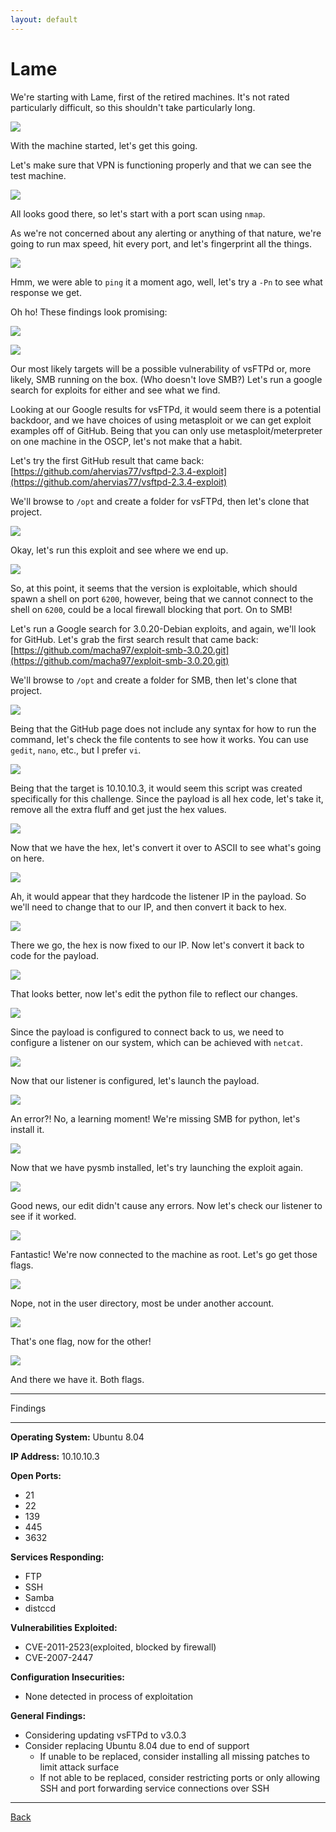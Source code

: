 ```yaml
---
layout: default
---
```


# Lame

We're starting with Lame, first of the retired machines.  It's not rated particularly difficult, so this shouldn't take particularly long.

![](./01.png)

With the machine started, let's get this going.

Let's make sure that VPN is functioning properly and that we can see the test machine.

![](./02.png)

All looks good there, so let's start with a port scan using ```nmap```.

As we're not concerned about any alerting or anything of that nature, we're going to run max speed, hit every port, and let's fingerprint all the things.

![](./03.png)

Hmm, we were able to ```ping``` it a moment ago, well, let's try a ```-Pn``` to see what response we get.

Oh ho!  These findings look promising:

![](./04.png)

![](./05.png)

Our most likely targets will be a possible vulnerability of vsFTPd or, more likely, SMB running on the box.  (Who doesn't love  SMB?)  Let's run a google search for exploits for either and see what we find.

Looking at our Google results for vsFTPd, it would seem there is a potential backdoor, and we have choices of using metasploit or we can get exploit examples off of GitHub.  Being that you can only use metasploit/meterpreter on one machine in the OSCP, let's not make that a habit.

Let's try the first GitHub result that came back: [https://github.com/ahervias77/vsftpd-2.3.4-exploit](https://github.com/ahervias77/vsftpd-2.3.4-exploit)

We'll browse to ```/opt``` and create a folder for vsFTPd, then let's clone that project.

![](./06.png)

Okay, let's run this exploit and see where we end up.

![](./07.png)

So, at this point, it seems that the version is exploitable, which should spawn a shell on port ```6200```, however, being that we cannot connect to the shell on ```6200```, could be a local firewall blocking that port.  On to SMB!

Let's run a Google search for 3.0.20-Debian exploits, and again, we'll look for GitHub.  Let's grab the first search result that came back: [https://github.com/macha97/exploit-smb-3.0.20.git](https://github.com/macha97/exploit-smb-3.0.20.git)

We'll browse to ```/opt``` and create a folder for SMB, then let's clone that project.

![](./08.png)

Being that the GitHub page does not include any syntax for how to run the command, let's check the file contents to see how it works.  You can use ```gedit```, ```nano```, etc., but I prefer ```vi```.

![](./09.png)

Being that the target is 10.10.10.3, it would seem this script was created specifically for this challenge.  Since the payload is all hex code, let's take it, remove all the extra fluff and get just the hex values.

![](./10.png)

Now that we have the hex, let's convert it over to ASCII to see what's going on here.

![](./11.png)

Ah, it would appear that they hardcode the listener IP in the payload.  So we'll need to change that to our IP, and then convert it back to hex.

![](./12.png)

There we go, the hex is now fixed to our IP.  Now let's convert it back to code for the payload.

![](./13.png)

That looks better, now let's edit the python file to reflect our changes.

![](./14.png)

Since the payload is configured to connect back to us, we need to configure a listener on our system, which can be achieved with ```netcat```.

![](./15.png)

Now that our listener is configured, let's launch the payload.

![](./16.png)

An error?!  No, a learning moment!  We're missing SMB for python, let's install it.

![](./17.png)

Now that we have pysmb installed, let's try launching the exploit again.

![](./18.png)

Good news, our edit didn't cause any errors.  Now let's check our listener to see if it worked.

![](./19.png)

Fantastic!  We're now connected to the machine as root.  Let's go get those flags.

![](./20.png)

Nope, not in the user directory, most be under another account.

![](./21.png)

That's one flag, now for the other!

![](./22.png)

And there we have it.  Both flags.

___

Findings

___

**Operating System:** Ubuntu 8.04

**IP Address:** 10.10.10.3

**Open Ports:**
- 21
- 22
- 139
- 445
- 3632

**Services Responding:**
- FTP
- SSH
- Samba
- distccd

**Vulnerabilities Exploited:**
- CVE-2011-2523(exploited, blocked by firewall)
- CVE-2007-2447

**Configuration Insecurities:**
- None detected in process of exploitation

**General Findings:**
- Considering updating vsFTPd to v3.0.3
- Consider replacing Ubuntu 8.04 due to end of support
  - If unable to be replaced, consider installing all missing patches to limit attack surface
  - If not able to be replaced, consider restricting ports or only allowing SSH and port forwarding service connections over SSH

___

[Back](../)
